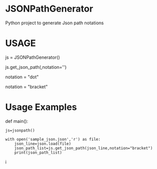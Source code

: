 # JSONPathGenerator
Python project to generate Json path notations





# USAGE

   js = JSONPathGenerator()

   js.get_json_path(<json-line>,notation='<str>')

   notation = "dot"

   notation = "bracket"


# Usage Examples

def main():

    js=jsonpath()

    with open('sample_json.json','r') as file:
        json_line=json.load(file)
        json_path_list=js.get_json_path(json_line,notation="bracket")
        print(json_path_list)

i

